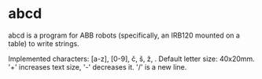 abcd
====

abcd is a program for ABB robots (specifically, an IRB120 mounted on a table) to write strings. 

Implemented characters: [a-z], [0-9], č, š, ž, \. Default letter size: 40x20mm. '+' increases text size, '-' decreases it. '/' is a new line.
